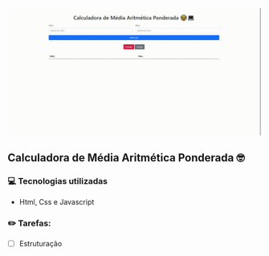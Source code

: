 ![](example/example.gif)
## Calculadora de Média Aritmética Ponderada :nerd_face:
### :computer: Tecnologias utilizadas

- Html, Css e Javascript

### :pencil2: Tarefas:

- [ ] Estruturação
